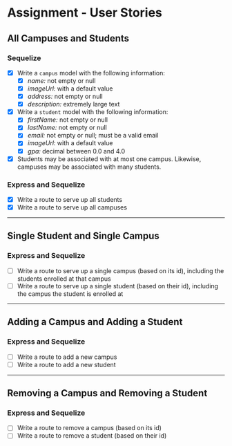 # Assignment - User Stories

## All Campuses and Students

### Sequelize
- [X] Write a `campus` model with the following information:
    - [X] *name:* not empty or null
    - [X] *imageUrl:* with a default value
    - [X] *address:* not empty or null
    - [X] *description:* extremely large text
- [X] Write a `student` model with the following information:
    - [X] *firstName:* not empty or null
    - [X] *lastName:* not empty or null
    - [X] *email:* not empty or null; must be a valid email
    - [X] *imageUrl:* with a default value
    - [X] *gpa:* decimal between 0.0 and 4.0
- [X] Students may be associated with at most one campus. Likewise, campuses may be associated with many students.

### Express and Sequelize
- [X] Write a route to serve up all students
- [X] Write a route to serve up all campuses

---

## Single Student and Single Campus

### Express and Sequelize
- [ ] Write a route to serve up a single campus (based on its id), including the students enrolled at that campus
- [ ] Write a route to serve up a single student (based on their id), including the campus the student is enrolled at

---

## Adding a Campus and Adding a Student

### Express and Sequelize
- [ ] Write a route to add a new campus
- [ ] Write a route to add a new student

---

## Removing a Campus and Removing a Student

### Express and Sequelize
- [ ] Write a route to remove a campus (based on its id)
- [ ] Write a route to remove a student (based on their id)
